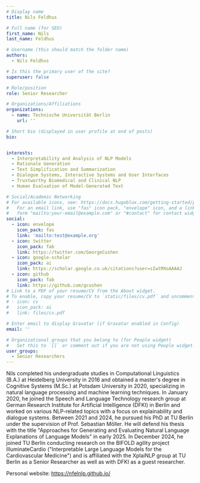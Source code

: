 ```yaml
---
# Display name
title: Nils Feldhus

# Full name (for SEO)
first_name: Nils
last_name: Feldhus

# Username (this should match the folder name)
authors:
  - Nils Feldhus

# Is this the primary user of the site?
superuser: false

# Role/position
role: Senior Researcher

# Organizations/Affiliations
organizations:
  - name: Technische Universität Berlin
    url: ''

# Short bio (displayed in user profile at end of posts)
bio: 


interests:
  - Interpretability and Analysis of NLP Models
  - Rationale Generation
  - Text Simplification and Summarization
  - Dialogue Systems, Interactive Systems and User Interfaces
  - Trustworthy Biomedical and Clinical NLP
  - Human Evaluation of Model-Generated Text

# Social/Academic Networking
# For available icons, see: https://docs.hugoblox.com/getting-started/page-builder/#icons
#   For an email link, use "fas" icon pack, "envelope" icon, and a link in the
#   form "mailto:your-email@example.com" or "#contact" for contact widget.
social:
  - icon: envelope
    icon_pack: fas
    link: 'mailto:test@example.org'
  - icon: twitter
    icon_pack: fab
    link: https://twitter.com/GeorgeCushen
  - icon: google-scholar
    icon_pack: ai
    link: https://scholar.google.co.uk/citations?user=sIwtMXoAAAAJ
  - icon: github
    icon_pack: fab
    link: https://github.com/gcushen
# Link to a PDF of your resume/CV from the About widget.
# To enable, copy your resume/CV to `static/files/cv.pdf` and uncomment the lines below.
# - icon: cv
#   icon_pack: ai
#   link: files/cv.pdf

# Enter email to display Gravatar (if Gravatar enabled in Config)
email: ''

# Organizational groups that you belong to (for People widget)
#   Set this to `[]` or comment out if you are not using People widget.
user_groups:
  - Senior Researchers
---
```

Nils completed his undergraduate studies in Computational Linguistics (B.A.) at Heidelberg University in 2016 and obtained a master's degree in Cognitive Systems (M.Sc.) at Potsdam University in 2020, specializing in natural language processing and machine learning techniques.
In January 2020, he joined the Speech and Language Technology research group at German Research Institute for Artificial Intelligence (DFKI) in Berlin and worked on various NLP-related topics with a focus on explainability and dialogue systems. Between 2021 and 2024, he pursued his PhD at TU Berlin under the supervision of Prof. Sebastian Möller. He will defend his thesis with the title "Approaches for Generating and Evaluating Natural Language Explanations of Language Models" in early 2025.
In December 2024, he joined TU Berlin conducting research on the BIFOLD agility project IlluminateCardio ("Interpretable Large Language Models for the Cardiovascular Medicine") and is affiliated with the XplaiNLP group at TU Berlin as a Senior Researcher as well as with DFKI as a guest researcher.

Personal website: https://nfelnlp.github.io/
